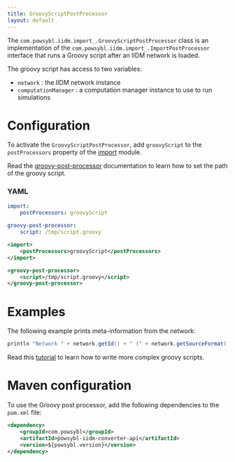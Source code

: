 ```yaml
---
title: GroovyScriptPostProcessor
layout: default
---
```


The `com.powsybl.iidm.import_.GroovyScriptPostProcessor` class is an implementation of the `com.powsybl.iidm.import_.ImportPostProcessor`
interface that runs a Groovy script after an IIDM network is loaded.

The groovy script has access to two variables:
- `network` : the IIDM network instance
- `computationManager` : a computation manager instance to use to run simulations

# Configuration
To activate the `GroovyScriptPostProcessor`, add `groovyScript` to the `postProcessors` property of the [import](../../../../pages/documentation/user/configuration/import.md)
module.

Read the [groovy-post-processor](../../../configuration/modules/groovy-post-processor.md) documentation to learn how to
set the path of the groovy script.

### YAML
```yaml
import:
    postProcessors: groovyScript
    
groovy-post-processor:
    script: /tmp/script.groovy
```

```xml
<import>
    <postProcessors>groovyScript</postProcessors>
</import>

<groovy-post-processor>
    <script>/tmp/script.groovy</script>
</groovy-post-processor>
```

# Examples
The following example prints meta-information from the network:
```groovy
println "Network " + network.getId() + " (" + network.getSourceFormat()+ ") is imported"
```

Read this [tutorial](../../../todo.md) to learn how to write more complex groovy scripts.

# Maven configuration
To use the Groovy post processor, add the following dependencies to the `pom.xml` file:
```xml
<dependency>
    <groupId>com.powsybl</groupId>
    <artifactId>powsybl-iidm-converter-api</artifactId>
    <version>${powsybl.version}</version>
</dependency>
```
